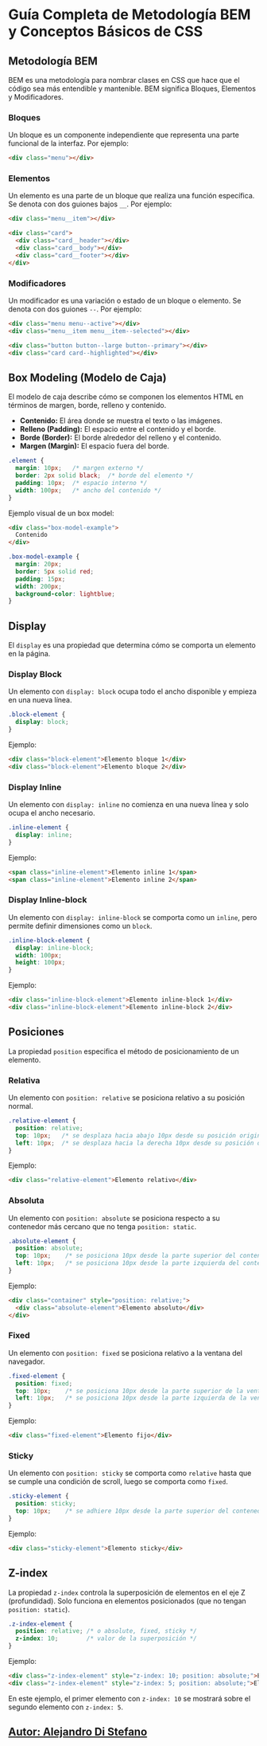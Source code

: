# Guía Completa de Metodología BEM y Conceptos Básicos de CSS

## Metodología BEM
BEM es una metodología para nombrar clases en CSS que hace que el código sea más entendible y mantenible. BEM significa Bloques, Elementos y Modificadores.

### Bloques
Un bloque es un componente independiente que representa una parte funcional de la interfaz. Por ejemplo:
```html
<div class="menu"></div>
```

### Elementos
Un elemento es una parte de un bloque que realiza una función específica. Se denota con dos guiones bajos `__`. Por ejemplo:
```html
<div class="menu__item"></div>
```
```html
<div class="card">
  <div class="card__header"></div>
  <div class="card__body"></div>
  <div class="card__footer"></div>
</div>
```

### Modificadores
Un modificador es una variación o estado de un bloque o elemento. Se denota con dos guiones `--`. Por ejemplo:
```html
<div class="menu menu--active"></div>
<div class="menu__item menu__item--selected"></div>
```
```html
<div class="button button--large button--primary"></div>
<div class="card card--highlighted"></div>
```

## Box Modeling (Modelo de Caja)
El modelo de caja describe cómo se componen los elementos HTML en términos de margen, borde, relleno y contenido.

- **Contenido:** El área donde se muestra el texto o las imágenes.
- **Relleno (Padding):** El espacio entre el contenido y el borde.
- **Borde (Border):** El borde alrededor del relleno y el contenido.
- **Margen (Margin):** El espacio fuera del borde.

```css
.element {
  margin: 10px;   /* margen externo */
  border: 2px solid black;  /* borde del elemento */
  padding: 10px;  /* espacio interno */
  width: 100px;   /* ancho del contenido */
}
```

Ejemplo visual de un box model:

```html
<div class="box-model-example">
  Contenido
</div>
```

```css
.box-model-example {
  margin: 20px;
  border: 5px solid red;
  padding: 15px;
  width: 200px;
  background-color: lightblue;
}
```

## Display
El `display` es una propiedad que determina cómo se comporta un elemento en la página.

### Display Block
Un elemento con `display: block` ocupa todo el ancho disponible y empieza en una nueva línea.

```css
.block-element {
  display: block;
}
```

Ejemplo:
```html
<div class="block-element">Elemento bloque 1</div>
<div class="block-element">Elemento bloque 2</div>
```

### Display Inline
Un elemento con `display: inline` no comienza en una nueva línea y solo ocupa el ancho necesario.

```css
.inline-element {
  display: inline;
}
```

Ejemplo:
```html
<span class="inline-element">Elemento inline 1</span>
<span class="inline-element">Elemento inline 2</span>
```

### Display Inline-block
Un elemento con `display: inline-block` se comporta como un `inline`, pero permite definir dimensiones como un `block`.

```css
.inline-block-element {
  display: inline-block;
  width: 100px;
  height: 100px;
}
```

Ejemplo:
```html
<div class="inline-block-element">Elemento inline-block 1</div>
<div class="inline-block-element">Elemento inline-block 2</div>
```

## Posiciones
La propiedad `position` especifica el método de posicionamiento de un elemento.

### Relativa
Un elemento con `position: relative` se posiciona relativo a su posición normal.

```css
.relative-element {
  position: relative;
  top: 10px;   /* se desplaza hacia abajo 10px desde su posición original */
  left: 10px;  /* se desplaza hacia la derecha 10px desde su posición original */
}
```

Ejemplo:
```html
<div class="relative-element">Elemento relativo</div>
```

### Absoluta
Un elemento con `position: absolute` se posiciona respecto a su contenedor más cercano que no tenga `position: static`.

```css
.absolute-element {
  position: absolute;
  top: 10px;    /* se posiciona 10px desde la parte superior del contenedor */
  left: 10px;   /* se posiciona 10px desde la parte izquierda del contenedor */
}
```

Ejemplo:
```html
<div class="container" style="position: relative;">
  <div class="absolute-element">Elemento absoluto</div>
</div>
```

### Fixed
Un elemento con `position: fixed` se posiciona relativo a la ventana del navegador.

```css
.fixed-element {
  position: fixed;
  top: 10px;    /* se posiciona 10px desde la parte superior de la ventana */
  left: 10px;   /* se posiciona 10px desde la parte izquierda de la ventana */
}
```

Ejemplo:
```html
<div class="fixed-element">Elemento fijo</div>
```

### Sticky
Un elemento con `position: sticky` se comporta como `relative` hasta que se cumple una condición de scroll, luego se comporta como `fixed`.

```css
.sticky-element {
  position: sticky;
  top: 10px;    /* se adhiere 10px desde la parte superior del contenedor cuando se hace scroll */
}
```

Ejemplo:
```html
<div class="sticky-element">Elemento sticky</div>
```

## Z-index
La propiedad `z-index` controla la superposición de elementos en el eje Z (profundidad). Solo funciona en elementos posicionados (que no tengan `position: static`).

```css
.z-index-element {
  position: relative; /* o absolute, fixed, sticky */
  z-index: 10;        /* valor de la superposición */
}
```

Ejemplo:
```html
<div class="z-index-element" style="z-index: 10; position: absolute;">Elemento con z-index 10</div>
<div class="z-index-element" style="z-index: 5; position: absolute;">Elemento con z-index 5</div>
```

En este ejemplo, el primer elemento con `z-index: 10` se mostrará sobre el segundo elemento con `z-index: 5`.



## [Autor: Alejandro Di Stefano](https://github.com/Drako01)